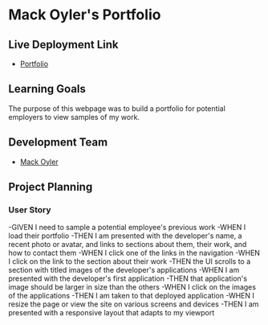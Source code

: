 # Mack Oyler's Portfolio

## Live Deployment Link
- [Portfolio](https://github.com/MackOyler/Portfolio)

## Learning Goals
The purpose of this webpage was to build a portfolio for potential employers to view samples of my work. 

## Development Team
- [Mack Oyler](https://github.com/MackOyler)

## Project Planning

### User Story
-GIVEN I need to sample a potential employee's previous work
-WHEN I load their portfolio
  -THEN I am presented with the developer's name, a recent photo or avatar, and links to sections about them, their work, and how to contact them
-WHEN I click one of the links in the navigation
-WHEN I click on the link to the section about their work
 -THEN the UI scrolls to a section with titled images of the developer's applications
-WHEN I am presented with the developer's first application
 -THEN that application's image should be larger in size than the others
-WHEN I click on the images of the applications
 -THEN I am taken to that deployed application
-WHEN I resize the page or view the site on various screens and devices
 -THEN I am presented with a responsive layout that adapts to my viewport